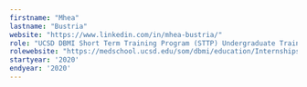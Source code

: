 ```yaml
---
firstname: "Mhea"
lastname: "Bustria"
website: "https://www.linkedin.com/in/mhea-bustria/"
role: "UCSD DBMI Short Term Training Program (STTP) Undergraduate Trainee"
rolewebsite: "https://medschool.ucsd.edu/som/dbmi/education/Internships/Pages/default.aspx"
startyear: '2020'
endyear: '2020'
---
```

